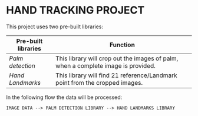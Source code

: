 # HAND TRACKING PROJECT

This project uses two pre-built libraries:

| Pre-built libraries | Function |
|---------------------|----------|
| *Palm detection* | This library will crop out the images of palm, when a complete image is provided. |
| *Hand Landmarks* | This library will find 21 reference/Landmark point from the cropped images. |

In the following flow the data will be processed:

``IMAGE DATA --> PALM DETECTION LIBRARY --> HAND LANDMARKS LIBRARY``
